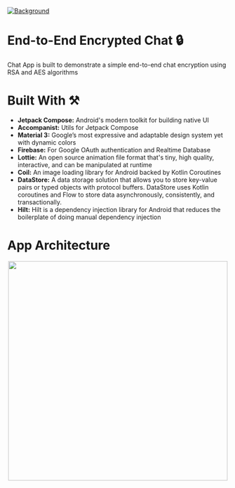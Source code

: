 [![Background](https://user-images.githubusercontent.com/55179845/162902635-e7a23844-4995-46dd-b59d-52b6a07e3183.png)](https://youtu.be/wzlQP0u0Nk0)

# End-to-End Encrypted Chat 🔒

Chat App is built to demonstrate a simple end-to-end chat encryption using RSA and AES algorithms

# Built With ⚒️

- <b>Jetpack Compose:</b> Android's modern toolkit for building native UI
- <b>Accompanist:</b> Utils for Jetpack Compose
- <b>Material 3:</b> Google’s most expressive and adaptable design system yet with dynamic colors
- <b>Firebase:</b> For Google OAuth authentication and Realtime Database 
- <b>Lottie:</b> An open source animation file format that's tiny, high quality, interactive, and can be manipulated at runtime
- <b>Coil:</b> An image loading library for Android backed by Kotlin Coroutines
- <b>DataStore:</b> A data storage solution that allows you to store key-value pairs or typed objects with protocol buffers. DataStore uses Kotlin coroutines and Flow to store data asynchronously, consistently, and transactionally.
- <b>Hilt:</b> Hilt is a dependency injection library for Android that reduces the boilerplate of doing manual dependency injection

# App Architecture

<p align="center">
  <img src="https://user-images.githubusercontent.com/55179845/163916712-d592cd3e-a3be-485a-9bfc-d0d1bbd136d9.png" height=500 />
</p>
